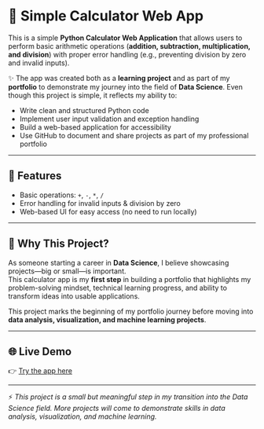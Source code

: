 # 🧮 Simple Calculator Web App  

This is a simple **Python Calculator Web Application** that allows users to perform basic arithmetic operations (**addition, subtraction, multiplication, and division**) with proper error handling (e.g., preventing division by zero and invalid inputs).  

✨ The app was created both as a **learning project** and as part of my **portfolio** to demonstrate my journey into the field of **Data Science**. Even though this project is simple, it reflects my ability to:  
- Write clean and structured Python code  
- Implement user input validation and exception handling  
- Build a web-based application for accessibility  
- Use GitHub to document and share projects as part of my professional portfolio  

---

## 🚀 Features
- Basic operations: `+`, `-`, `*`, `/`  
- Error handling for invalid inputs & division by zero  
- Web-based UI for easy access (no need to run locally)  

---

## 🎯 Why This Project?  
As someone starting a career in **Data Science**, I believe showcasing projects—big or small—is important.  
This calculator app is my **first step** in building a portfolio that highlights my problem-solving mindset, technical learning progress, and ability to transform ideas into usable applications.  

This project marks the beginning of my portfolio journey before moving into **data analysis, visualization, and machine learning projects**.  

---

## 🌐 Live Demo  
👉 [Try the app here](https://rizkyfitriyadi.github.io/Kalkulator-Online/)   

---

⚡ *This project is a small but meaningful step in my transition into the Data Science field. More projects will come to demonstrate skills in data analysis, visualization, and machine learning.*  
